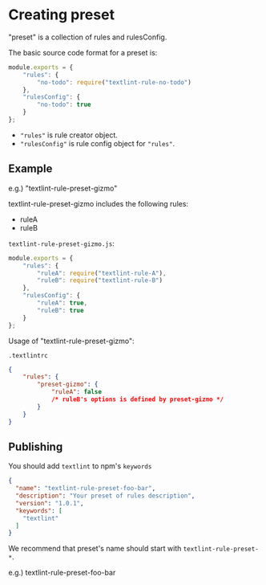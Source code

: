 # Creating preset

"preset" is a collection of rules and rulesConfig.

The basic source code format for a preset is:

```js
module.exports = {
    "rules": {
        "no-todo": require("textlint-rule-no-todo")
    },
    "rulesConfig": {
        "no-todo": true
    }
};
```

- `"rules"` is rule creator object.
- `"rulesConfig"` is rule config object for `"rules"`.

## Example
 
e.g.) "textlint-rule-preset-gizmo"

textlint-rule-preset-gizmo includes the following rules:

- ruleA
- ruleB

`textlint-rule-preset-gizmo.js`: 

```js
module.exports = {
    "rules": {
        "ruleA": require("textlint-rule-A"),
        "ruleB": require("textlint-rule-B")
    },
    "rulesConfig": {
        "ruleA": true,
        "ruleB": true
    }
};
```

Usage of "textlint-rule-preset-gizmo":

`.textlintrc`

```json
{
    "rules": {
        "preset-gizmo": {
            "ruleA": false
            /* ruleB's options is defined by preset-gizmo */
        }
    }
}
```


## Publishing

You should add `textlint` to npm's `keywords`

```json
{
  "name": "textlint-rule-preset-foo-bar",
  "description": "Your preset of rules description",
  "version": "1.0.1",
  "keywords": [
    "textlint"
  ]
}
```

We recommend that preset's name should start with `textlint-rule-preset-*`.

e.g.) textlint-rule-preset-foo-bar

